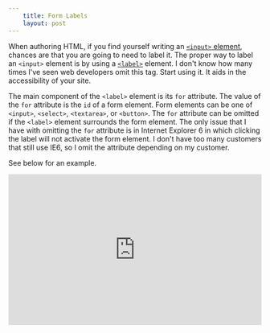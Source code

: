 ```yaml
---
    title: Form Labels
    layout: post
---
```


When authoring HTML, if you find yourself writing an [`<input>` element][1],
chances are that you are going to need to label it.  The proper way to label an
`<input>` element is by using a [`<label>`][2] element.  I don't know how many
times I've seen web developers omit this tag.  Start using it.  It aids in the
accessibility of your site.

The main component of the `<label>` element is its `for` attribute.  The value of
the `for` attribute is the `id` of a form element. Form elements can be one of
`<input>`, `<select>`, `<textarea>`, or `<button>`.  The `for` attribute can be
omitted if the `<label>` element surrounds the form element.  The only issue that
I have with omitting the `for` attribute is in Internet Explorer 6 in which
clicking the label will not activate the form element.  I don't have too many
customers that still use IE6, so I omit the attribute depending on my customer.

See below for an example.

<iframe style="width: 100%; height: 300px" src="http://jsfiddle.net/kaleb/YvPHN/embedded/" allowfullscreen="allowfullscreen" frameborder="0"></iframe>

 [1]: http://dev.w3.org/html5/markup/input.html
 [2]: http://dev.w3.org/html5/markup/label.html